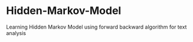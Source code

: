 # Hidden-Markov-Model
Learning Hidden Markov Model using forward backward algorithm for text analysis
